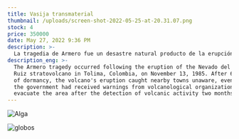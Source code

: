 ```yaml
---
title: Vasija transmaterial
thumbnail: /uploads/screen-shot-2022-05-25-at-20.31.07.png
stock: 4
price: 350000
date: May 27, 2022 9:36 PM
description: >-
  La tragedia de Armero fue un desastre natural producto de la erupción del volcán Nevado del Ruiz el miércoles 13 de noviembre de 1985, afectando a los departamentos de Caldas y Tolima, Colombia. Tras sesenta y nueve años de inactividad, la [erupción](https://duckduckgo.com) tomó por sorpresa a los poblados cercanos, a pesar de que el Gobierno había recibido advertencias por parte de múltiples organismos vulcanológicos desde la aparición de los primeros indicios de actividad volcánica en septiembre de 1985.
description_eng: >-
  The Armero tragedy occurred following the eruption of the Nevado del
  Ruiz stratovolcano in Tolima, Colombia, on November 13, 1985. After 69 years
  of dormancy, the volcano's eruption caught nearby towns unaware, even though
  the government had received warnings from volcanological organizations to
  evacuate the area after the detection of volcanic activity two months earlier.
---
```

<div>


![Alga](/uploads/screen-shot-2022-02-02-at-23.14.13.png "Un pie de foto por aquí")


</div>


<div>


![globos](/uploads/screen-shot-2021-12-24-at-16.32.48.png "Otro pie de foto")


</div>
